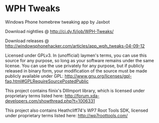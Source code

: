 WPH Tweaks
==========

Windows Phone homebrew tweaking app by Jaxbot

Download nightlies @ http://ci.dy.fi/job/WPH-Tweaks/

Download releases @ http://windowsphonehacker.com/articles/app_wph_tweaks-04-09-12

Licensed under GPLv3. In (unofficial) laymen's terms, you can use this source for any purpose, so long as your software
remains under the same license. You can use the use privately for any purpose, but if publicly released in binary form,
your modification of the source must be made publicly available under GPL:
http://www.gnu.org/licenses/gpl-faq.html#GPLRequireSourcePostedPublic

This project contains fiinix's DllImport library, which is licensed under proprietary terms listed here:
http://forum.xda-developers.com/showthread.php?t=1006331

This project also contains Heathcliff74's WP7 Root Tools SDK, licensed under proprietary terms listed here:
http://wp7roottools.com/
